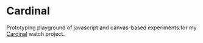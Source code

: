 Cardinal
=========

Prototyping playground of javascript and canvas-based experiments for my [Cardinal](http://basheertome.com/cardinal/) watch project.